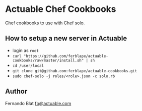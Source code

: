# Actuable Chef Cookbooks

Chef cookbooks to use with Chef solo.

## How to setup a new server in Actuable

  - login as `root`
  - `curl "https://github.com/ferblape/actuable-cookbooks/raw/master/install.sh" | sh`
  - `cd /user/local`
  - `git clone git@github.com:ferblape/actuable-cookbooks.git`
  - `sudo chef-solo -j roles/<role>.json -c solo.rb`

## Author

Fernando Blat <fb@actuable.com>
